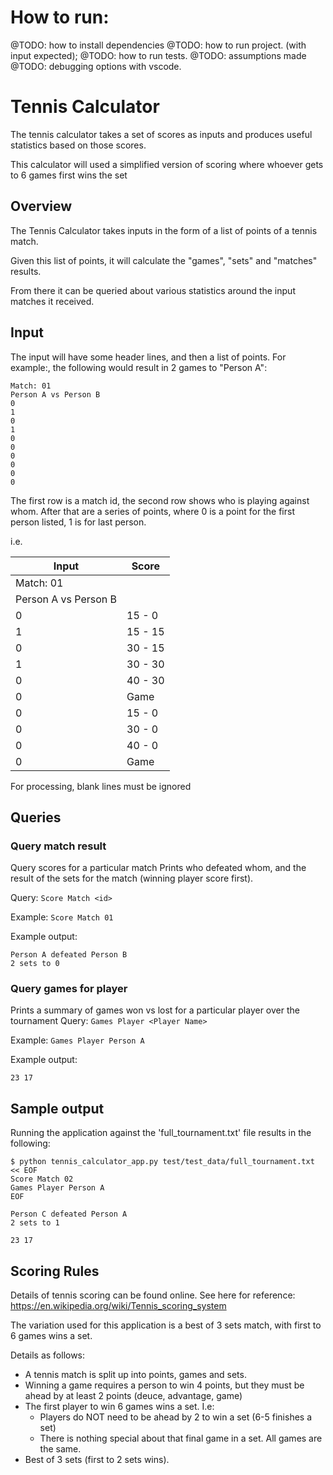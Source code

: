 # How to run:

@TODO: how to install dependencies
@TODO: how to run project. (with input expected);
@TODO: how to run tests.
@TODO: assumptions made
@TODO: debugging options with vscode.

# Tennis Calculator

The tennis calculator takes a set of scores as inputs and produces useful statistics based on those scores.

This calculator will used a simplified version of scoring where whoever gets to 6 games first wins the set

## Overview

The Tennis Calculator takes inputs in the form of a list of points of a tennis match.

Given this list of points, it will calculate the "games", "sets" and "matches" results.

From there it can be queried about various statistics around the input matches it received.

## Input

The input will have some header lines, and then a list of points.
For example:, the following would result in 2 games to "Person A":

    Match: 01
    Person A vs Person B
    0
    1
    0
    1
    0
    0
    0
    0
    0
    0

The first row is a match id, the second row shows who is playing against whom.
After that are a series of points, where 0 is a point for the first person listed, 1 is for last person.

i.e.

| Input                | Score   |
| -------------------- | ------- |
| Match: 01            |         |
| Person A vs Person B |         |
| 0                    | 15 - 0  |
| 1                    | 15 - 15 |
| 0                    | 30 - 15 |
| 1                    | 30 - 30 |
| 0                    | 40 - 30 |
| 0                    | Game    |
| 0                    | 15 - 0  |
| 0                    | 30 - 0  |
| 0                    | 40 - 0  |
| 0                    | Game    |

For processing, blank lines must be ignored

## Queries

### Query match result

Query scores for a particular match
Prints who defeated whom, and the result of the sets for the match (winning player score first).

Query: `Score Match <id>`

Example: `Score Match 01`

Example output:

    Person A defeated Person B
    2 sets to 0

### Query games for player

Prints a summary of games won vs lost for a particular player over the tournament
Query: `Games Player <Player Name>`

Example: `Games Player Person A`

Example output:

    23 17

## Sample output

Running the application against the 'full_tournament.txt' file results in the following:

    $ python tennis_calculator_app.py test/test_data/full_tournament.txt << EOF
    Score Match 02
    Games Player Person A
    EOF

    Person C defeated Person A
    2 sets to 1

    23 17

## Scoring Rules

Details of tennis scoring can be found online. See here for reference:  
https://en.wikipedia.org/wiki/Tennis_scoring_system

The variation used for this application is a best of 3 sets match, with first to 6 games wins a set.

Details as follows:

- A tennis match is split up into points, games and sets.
- Winning a game requires a person to win 4 points, but they must be ahead by at least 2 points (deuce, advantage, game)
- The first player to win 6 games wins a set. I.e:
  - Players do NOT need to be ahead by 2 to win a set (6-5 finishes a set)
  - There is nothing special about that final game in a set. All games are the same.
- Best of 3 sets (first to 2 sets wins).
